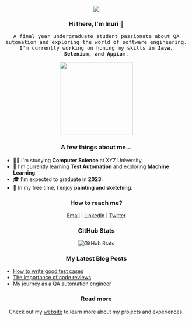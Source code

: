 <!-- Welcome message with GIF -->
<p align="center">
  <img src="Welcome to Inuri's Github Account">
</p>

<!-- Introduction -->
<h3 align="center">Hi there, I'm Inuri 👋</h3>
<p align="center">
  <samp>A final year undergraduate student passionate about QA automation and exploring the world of software engineering. I'm currently working on honing my skills in <strong>Java, Selenium, and Appium</strong>.</samp>
</p>

<!-- Photo -->
<p align="center">
  <img width="200" height="200" src="https://avatars.githubusercontent.com/u/123456789?v=4">
</p>

<!-- About Me -->
<h3 align="center">A few things about me...</h3>
<ul>
  <li>👩‍💻 I'm studying <strong>Computer Science</strong> at XYZ University.</li>
  <li>🌱 I'm currently learning <strong>Test Automation</strong> and exploring <strong>Machine Learning</strong>.</li>
  <li>🎓 I'm expected to graduate in <strong>2023</strong>.</li>
  <li>🎨 In my free time, I enjoy <strong>painting and sketching</strong>.</li>
</ul>

<!-- How to Reach Me -->
<h3 align="center">How to reach me?</h3>
<p align="center">
  <a href="mailto:inuri@example.com">Email</a> |
  <a href="https://www.linkedin.com/in/inuri-gunathilaka/">LinkedIn</a> |
  <a href="https://twitter.com/Inuri_G">Twitter</a>
</p>

<!-- GitHub Stats -->
<h3 align="center">GitHub Stats</h3>
<p align="center">
  <img src="https://github-readme-stats.vercel.app/api?username=InuriGunathilaka22&show_icons=true" alt="GitHub Stats">
</p>

<!-- Latest Blog Posts -->
<h3 align="center">My Latest Blog Posts</h3>
<ul>
  <li><a href="https://inurigunathilaka.com/blog/how-to-write-good-test-cases">How to write good test cases</a></li>
  <li><a href="https://inurigunathilaka.com/blog/the-importance-of-code-reviews">The importance of code reviews</a></li>
  <li><a href="https://inurigunathilaka.com/blog/my-journey-as-a-qa-automation-engineer">My journey as a QA automation engineer</a></li>
</ul>

<!-- Read More -->
<h3 align="center">Read more</h3>
<p align="center">
  Check out my <a href="https://inurigunathilaka.com/">website</a> to learn more about my projects and experiences.
</p>
